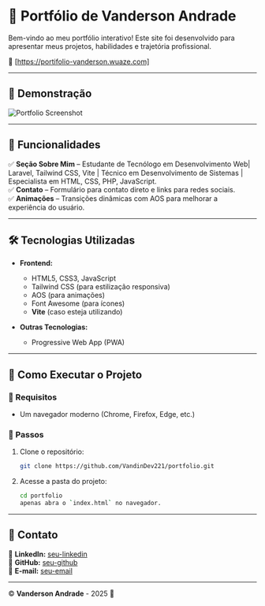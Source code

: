 # 🚀 Portfólio de Vanderson Andrade  

Bem-vindo ao meu portfólio interativo! Este site foi desenvolvido para apresentar meus projetos, habilidades e trajetória profissional.  

🔗 [https://portifolio-vanderson.wuaze.com]

---

## 📸 Demonstração  
<!-- Adicione uma captura de tela ou GIF do portfólio -->
![Portfolio Screenshot](./screenshot.png) 

---

## 🎯 Funcionalidades  

✅ **Seção Sobre Mim** – Estudante de Tecnólogo em Desenvolvimento Web| Laravel, Tailwind CSS, Vite | Técnico em Desenvolvimento    de Sistemas | Especialista em HTML, CSS, PHP, JavaScript.   
✅ **Contato** – Formulário para contato direto e links para redes sociais.  
✅ **Animações** – Transições dinâmicas com AOS para melhorar a experiência do usuário.   

---

## 🛠 Tecnologias Utilizadas  

- **Frontend:**  
  - HTML5, CSS3, JavaScript  
  - Tailwind CSS (para estilização responsiva)  
  - AOS (para animações)  
  - Font Awesome (para ícones)  
  - **Vite** (caso esteja utilizando)  

- **Outras Tecnologias:**  
  - Progressive Web App (PWA)  

---

## 🚀 Como Executar o Projeto  

### 🔧 Requisitos  
- Um navegador moderno (Chrome, Firefox, Edge, etc.)  

### 📌 Passos  

1. Clone o repositório:  
    ```bash
    git clone https://github.com/VandinDev221/portfolio.git
    ```

2. Acesse a pasta do projeto:  
    ```bash
    cd portfolio
    apenas abra o `index.html` no navegador.  

---

## 📩 Contato  

📌 **LinkedIn:** [seu-linkedin](https://www.linkedin.com/in/vanderson-andrade-22v)  
📌 **GitHub:** [seu-github](https://github.com/VandinDev221)  
📌 **E-mail:** [seu-email](mailto:vandersongplay@gmail.com)  

---

© **Vanderson Andrade** - 2025 🚀  


